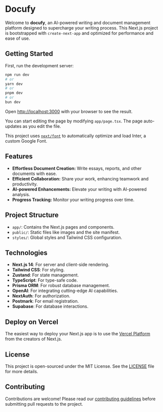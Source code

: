 # Docufy

Welcome to **docufy**, an AI-powered writing and document management platform designed to supercharge your writing process. This Next.js project is bootstrapped with `create-next-app` and optimized for performance and ease of use.

## Getting Started

First, run the development server:

```bash
npm run dev
# or
yarn dev
# or
pnpm dev
# or
bun dev
```

Open [http://localhost:3000](http://localhost:3000) with your browser to see the result.

You can start editing the page by modifying `app/page.tsx`. The page auto-updates as you edit the file.

This project uses [`next/font`](https://nextjs.org/docs/basic-features/font-optimization) to automatically optimize and load Inter, a custom Google Font.

## Features

- **Effortless Document Creation:** Write essays, reports, and other documents with ease.
- **Efficient Collaboration:** Share your work, enhancing teamwork and productivity.
- **AI-powered Enhancements:** Elevate your writing with AI-powered analysis.
- **Progress Tracking:** Monitor your writing progress over time.

## Project Structure

- `app/`: Contains the Next.js pages and components.
- `public/`: Static files like images and the site manifest.
- `styles/`: Global styles and Tailwind CSS configuration.

## Technologies

- **Next.js 14**: For server and client-side rendering.
- **Tailwind CSS**: For styling.
- **Zustand**: For state management.
- **TypeScript**: For type-safe code.
- **Prisma ORM**: For robust database management.
- **OpenAI**: For integrating cutting-edge AI capabilities.
- **NextAuth**: For authorization.
- **Postmark**: For email registration.
- **Supabase**: For database interactions.

## Deploy on Vercel

The easiest way to deploy your Next.js app is to use the [Vercel Platform](https://vercel.com/new?utm_medium=default-template&filter=next.js&utm_source=create-next-app&utm_campaign=create-next-app-readme) from the creators of Next.js.

## License

This project is open-sourced under the MIT License. See the [LICENSE](./LICENSE) file for more details.

## Contributing

Contributions are welcome! Please read our [contributing guidelines](./CONTRIBUTING.md) before submitting pull requests to the project.
